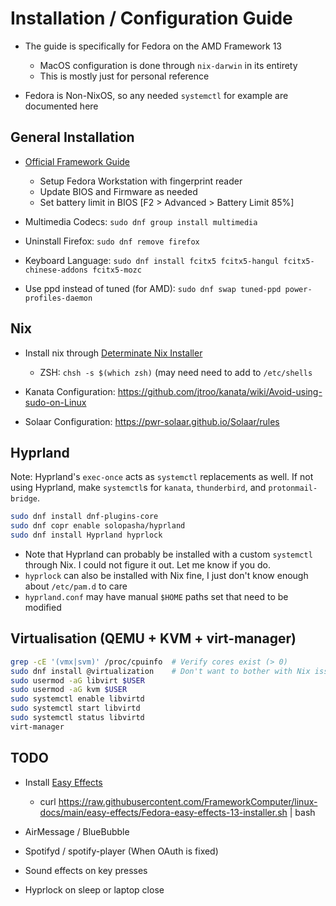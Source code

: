 # Installation / Configuration Guide

- The guide is specifically for Fedora on the AMD Framework 13

    - MacOS configuration is done through `nix-darwin` in its entirety
    - This is mostly just for personal reference

- Fedora is Non-NixOS, so any needed `systemctl` for example are documented here

## General Installation

- [Official Framework Guide](https://guides.frame.work/Guide/Fedora+40+Installation+on+the+Framework+Laptop+13/328)

    - Setup Fedora Workstation with fingerprint reader
    - Update BIOS and Firmware as needed
    - Set battery limit in BIOS [F2 > Advanced > Battery Limit 85%]

- Multimedia Codecs: `sudo dnf group install multimedia`
- Uninstall Firefox: `sudo dnf remove firefox`
- Keyboard Language: `sudo dnf install fcitx5 fcitx5-hangul fcitx5-chinese-addons fcitx5-mozc`
- Use ppd instead of tuned (for AMD): `sudo dnf swap tuned-ppd power-profiles-daemon`

## Nix

- Install nix through [Determinate Nix Installer](https://github.com/DeterminateSystems/nix-installer)

    - ZSH: `chsh -s $(which zsh)` (may need need to add to `/etc/shells`

- Kanata Configuration: https://github.com/jtroo/kanata/wiki/Avoid-using-sudo-on-Linux
- Solaar Configuration: https://pwr-solaar.github.io/Solaar/rules

## Hyprland

Note: Hyprland's `exec-once` acts as `systemctl` replacements as well. If not using Hyprland, make `systemctl`s for `kanata`, `thunderbird`, and `protonmail-bridge`.

```bash
sudo dnf install dnf-plugins-core
sudo dnf copr enable solopasha/hyprland
sudo dnf install Hyprland hyprlock
```

- Note that Hyprland can probably be installed with a custom `systemctl` through Nix. I could not figure it out. Let me know if you do.
- `hyprlock` can also be installed with Nix fine, I just don't know enough about `/etc/pam.d` to care
- `hyprland.conf` may have manual `$HOME` paths set that need to be modified

## Virtualisation (QEMU + KVM + virt-manager)

```bash
grep -cE '(vmx|svm)' /proc/cpuinfo  # Verify cores exist (> 0)
sudo dnf install @virtualization    # Don't want to bother with Nix issues
sudo usermod -aG libvirt $USER
sudo usermod -aG kvm $USER
sudo systemctl enable libvirtd
sudo systemctl start libvirtd
sudo systemctl status libvirtd
virt-manager
```

## TODO

- Install [Easy Effects](https://github.com/FrameworkComputer/linux-docs/tree/main/easy-effects#for-fedora-users-on-their-framework-laptop-13)

    - curl https://raw.githubusercontent.com/FrameworkComputer/linux-docs/main/easy-effects/Fedora-easy-effects-13-installer.sh | bash

- AirMessage / BlueBubble
- Spotifyd / spotify-player (When OAuth is fixed)
- Sound effects on key presses
- Hyprlock on sleep or laptop close
